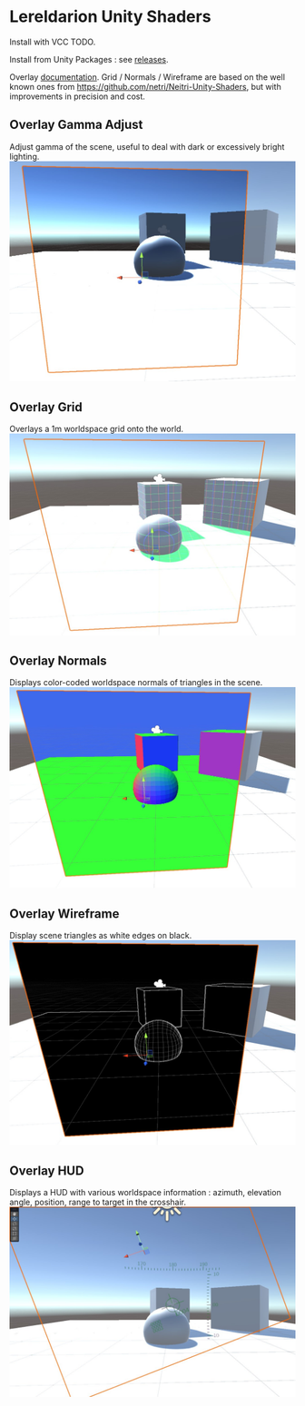 # Lereldarion Unity Shaders

Install with VCC TODO.

Install from Unity Packages : see [releases](https://github.com/lereldarion/unity-shaders/releases).

Overlay [documentation](Packages/lereldarion.unity-shaders/Runtime/Overlays/Readme.md).
Grid / Normals / Wireframe are based on the well known ones from https://github.com/netri/Neitri-Unity-Shaders, but with improvements in precision and cost.

## Overlay Gamma Adjust
Adjust gamma of the scene, useful to deal with dark or excessively bright lighting.
![](.github/overlay_gamma_adjust.jpg)

## Overlay Grid
Overlays a 1m worldspace grid onto the world.
![](.github/overlay_grid.jpg)

## Overlay Normals
Displays color-coded worldspace normals of triangles in the scene.
![](.github/overlay_normals.jpg)

## Overlay Wireframe
Display scene triangles as white edges on black.
![](.github/overlay_wireframe.jpg)

## Overlay HUD
Displays a HUD with various worldspace information : azimuth, elevation angle, position, range to target in the crosshair.
![](.github/overlay_hud.jpg)
